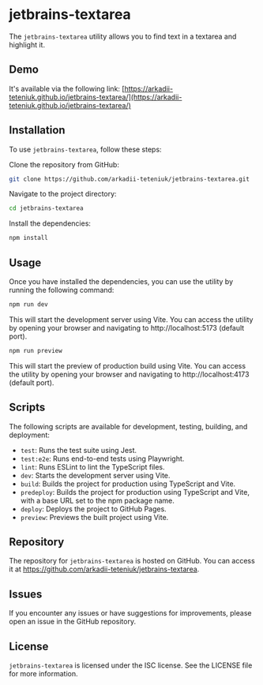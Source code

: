 # jetbrains-textarea

The `jetbrains-textarea` utility allows you to find text in a textarea and highlight it.

## Demo

It's available via the following link: [https://arkadii-teteniuk.github.io/jetbrains-textarea/](https://arkadii-teteniuk.github.io/jetbrains-textarea/)

## Installation

To use `jetbrains-textarea`, follow these steps:

Clone the repository from GitHub:
```bash
git clone https://github.com/arkadii-teteniuk/jetbrains-textarea.git
```

Navigate to the project directory:

```bash
cd jetbrains-textarea
```

Install the dependencies:

```bash
npm install
```

## Usage
Once you have installed the dependencies, you can use the utility by running the following command:

```bash
npm run dev
```
This will start the development server using Vite. You can access the utility by opening your browser and navigating to http://localhost:5173 (default port).

```bash
npm run preview
```
This will start the preview of production build using Vite. You can access the utility by opening your browser and navigating to http://localhost:4173 (default port).

## Scripts
The following scripts are available for development, testing, building, and deployment:

* `test`: Runs the test suite using Jest.
* `test:e2e`: Runs end-to-end tests using Playwright.
* `lint`: Runs ESLint to lint the TypeScript files.
* `dev`: Starts the development server using Vite.
* `build`: Builds the project for production using TypeScript and Vite.
* `predeploy`: Builds the project for production using TypeScript and Vite, with a base URL set to the npm package name.
* `deploy`: Deploys the project to GitHub Pages.
* `preview`: Previews the built project using Vite.

## Repository
The repository for `jetbrains-textarea` is hosted on GitHub. You can access it at https://github.com/arkadii-teteniuk/jetbrains-textarea.

## Issues
If you encounter any issues or have suggestions for improvements, please open an issue in the GitHub repository.

## License
`jetbrains-textarea` is licensed under the ISC license. See the LICENSE file for more information.

